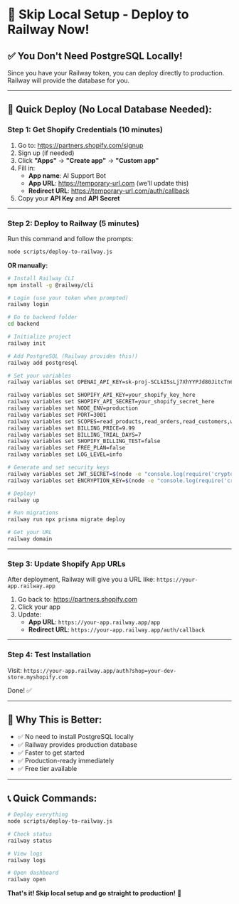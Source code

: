 # 🚀 Skip Local Setup - Deploy to Railway Now!

## ✅ **You Don't Need PostgreSQL Locally!**

Since you have your Railway token, you can deploy directly to production. Railway will provide the database for you.

---

## 🎯 **Quick Deploy (No Local Database Needed):**

### **Step 1: Get Shopify Credentials (10 minutes)**

1. Go to: https://partners.shopify.com/signup
2. Sign up (if needed)
3. Click **"Apps"** → **"Create app"** → **"Custom app"**
4. Fill in:
   - **App name**: AI Support Bot
   - **App URL**: https://temporary-url.com (we'll update this)
   - **Redirect URL**: https://temporary-url.com/auth/callback
5. Copy your **API Key** and **API Secret**

---

### **Step 2: Deploy to Railway (5 minutes)**

Run this command and follow the prompts:

```bash
node scripts/deploy-to-railway.js
```

**OR manually:**

```bash
# Install Railway CLI
npm install -g @railway/cli

# Login (use your token when prompted)
railway login

# Go to backend folder
cd backend

# Initialize project
railway init

# Add PostgreSQL (Railway provides this!)
railway add postgresql

# Set your variables
railway variables set OPENAI_API_KEY=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

railway variables set SHOPIFY_API_KEY=your_shopify_key_here
railway variables set SHOPIFY_API_SECRET=your_shopify_secret_here
railway variables set NODE_ENV=production
railway variables set PORT=3001
railway variables set SCOPES=read_products,read_orders,read_customers,write_themes
railway variables set BILLING_PRICE=9.99
railway variables set BILLING_TRIAL_DAYS=7
railway variables set SHOPIFY_BILLING_TEST=false
railway variables set FREE_PLAN=false
railway variables set LOG_LEVEL=info

# Generate and set security keys
railway variables set JWT_SECRET=$(node -e "console.log(require('crypto').randomBytes(64).toString('hex'))")
railway variables set ENCRYPTION_KEY=$(node -e "console.log(require('crypto').randomBytes(32).toString('hex'))")

# Deploy!
railway up

# Run migrations
railway run npx prisma migrate deploy

# Get your URL
railway domain
```

---

### **Step 3: Update Shopify App URLs**

After deployment, Railway will give you a URL like: `https://your-app.railway.app`

1. Go back to: https://partners.shopify.com
2. Click your app
3. Update:
   - **App URL**: `https://your-app.railway.app/app`
   - **Redirect URL**: `https://your-app.railway.app/auth/callback`

---

### **Step 4: Test Installation**

Visit: `https://your-app.railway.app/auth?shop=your-dev-store.myshopify.com`

Done! ✅

---

## 🎉 **Why This is Better:**

- ✅ No need to install PostgreSQL locally
- ✅ Railway provides production database
- ✅ Faster to get started
- ✅ Production-ready immediately
- ✅ Free tier available

---

## 📞 **Quick Commands:**

```bash
# Deploy everything
node scripts/deploy-to-railway.js

# Check status
railway status

# View logs
railway logs

# Open dashboard
railway open
```

**That's it! Skip local setup and go straight to production!** 🚀

